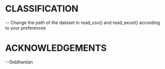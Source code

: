 # CLASSIFICATION

-- Change the path of the dataset in read_csv() and read_excel() according to your preferences

# ACKNOWLEDGEMENTS

--Siddhardan
